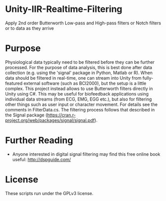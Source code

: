 # Unity-IIR-Realtime-Filtering
Apply 2nd order Butterworth Low-pass and High-pass filters or Notch filters or to data as they arrive

# Purpose
Physiological data typically need to be filtered before they can be further processed. For the purpose of data analysis, this is best done after data collection (e.g. using the 'signal' package in Python, Matlab or R). When data should be filtered in real-time, one can stream into Unity from fully-featured external software (such as BCI2000), but the setup is a little complex. This project instead allows to use Butterworth filters directly in Unity using C#. This may be useful for biofeedback applications using individual data streams (from ECG, EMG, EGG etc.), but also for filtering other things such as user input or character movement. For details see the comments in FilterData.cs. The filtering process follows that described in the Signal package (https://cran.r-project.org/web/packages/signal/signal.pdf). 

# Further Reading
* Anyone interested in digital signal filtering may find this free online book useful: http://dspguide.com/

# License
These scripts run under the GPLv3 license.
